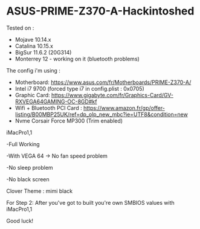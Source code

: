 # ASUS-PRIME-Z370-A-Hackintoshed

Tested on :
- Mojave 10.14.x
- Catalina 10.15.x
- BigSur 11.6.2 (20G314)
- Monterrey 12 - working on it (bluetooth problems)

The config i'm using :

- Motherboard: https://www.asus.com/fr/Motherboards/PRIME-Z370-A/
- Intel i7 9700 (forced type i7 in config.plist : 0x0705)
- Graphic Card: https://www.gigabyte.com/fr/Graphics-Card/GV-RXVEGA64GAMING-OC-8GD#kf
- Wifi + Bluetooth PCI Card : https://www.amazon.fr/gp/offer-listing/B00MBP25UK/ref=dp_olp_new_mbc?ie=UTF8&condition=new
- Nvme Corsair Force MP300 (Trim enabled)

iMacPro1,1

-Full Working

-With VEGA 64 -> No fan speed problem

-No sleep problem

-No black screen

Clover Theme : mimi black

For Step 2: After you've got to built you're own SMBIOS values with iMacPro1,1

Good luck!
